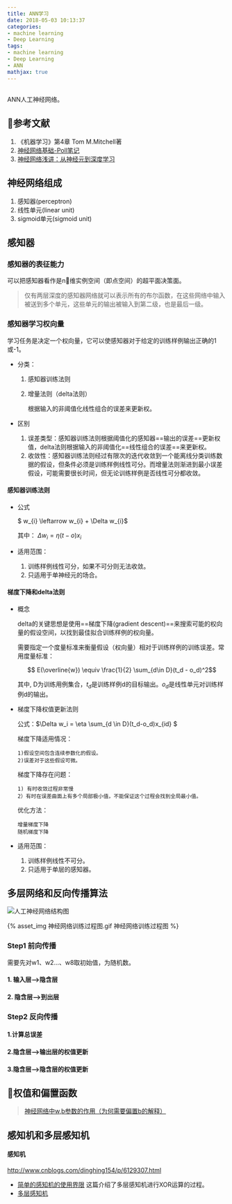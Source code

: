 ```yaml
---
title: ANN学习
date: 2018-05-03 10:13:37
categories:
- machine learning
- Deep Learning
tags:
- machine learning
- Deep Learning
- ANN
mathjax: true
---
```


## 

ANN人工神经网络。

## 参考文献

1. 《机器学习》第4章 Tom M.Mitchell著
2.  [神经网络基础-Poll笔记]( http://www.cnblogs.com/maybe2030/p/5597716.html)
3. [神经网络浅讲：从神经元到深度学习](http://www.cnblogs.com/subconscious/p/5058741.html)

## 神经网络组成

1) 感知器(perceptron)
2) 线性单元(linear unit)
3) sigmoid单元(sigmoid unit)

##  感知器

### 感知器的表征能力

可以把感知器看作是n维实例空间（即点空间）的超平面决策面。
> 仅有两层深度的感知器网络就可以表示所有的布尔函数，在这些网络中输入被送到多个单元，这些单元的输出被输入到第二级，也是最后一级。

### 感知器学习权向量

学习任务是决定一个权向量，它可以使感知器对于给定的训练样例输出正确的1或-1。

- 分类：  

    1. 感知器训练法则

    2. 增量法则（delta法则）

       根据输入的非阈值化线性组合的误差来更新权。  

- 区别

    1. 误差类型：感知器训练法则根据阈值化的感知器==输出的误差==更新权值，delta法则根据输入的非阈值化==线性组合的误差==来更新权。  
    2. 收敛性：感知器训练法则经过有限次的迭代收敛到一个能离线分类训练数据的假设，但条件必须是训练样例线性可分。而增量法则渐进到最小误差假设，可能需要很长时间，但无论训练样例是否线性可分都收敛。



#### 感知器训练法则

- 公式

  $ w_{i} \leftarrow w_{i} + \Delta w_{i}$

  其中： $\Delta w_{i} = \eta(t-o)x_{i}$


- 适用范围：
  1. 训练样例线性可分，如果不可分则无法收敛。
  2. 只适用于单神经元的场合。

#### 梯度下降和delta法则

- 概念

  delta的关键思想是使用==梯度下降(gradient descent)==来搜索可能的权向量的假设空间，以找到最佳拟合训练样例的权向量。

  需要指定一个度量标准来衡量假设（权向量）相对于训练样例的训练误差。常用度量标准：

  $$ E(\overline{w}) \equiv \frac{1}{2} \sum_{d\in D}(t_d - o_d)^2$$

  其中, D为训练用例集合，$t_d$是训练样例d的目标输出。$o_d$是线性单元对训练样例d的输出。

- 梯度下降权值更新法则

  公式：$\Delta w_i = \eta \sum_{d \in D}(t_d-o_d)x_{id} $

  梯度下降适用情况：

  ```
  1)假设空间包含连续参数化的假设。
  2)误差对于这些假设可微。
  ```

  梯度下降存在问题：

  ```
  1) 有时收敛过程非常慢
  2）有时在误差曲面上有多个局部极小值，不能保证这个过程会找到全局最小值。	
  ```

  优化方法：

  ```
  增量梯度下降
  随机梯度下降
  ```

- 适用范围：

  1. 训练样例线性不可分。
  2. 只适用于单层的感知器。

## 多层网络和反向传播算法

![人工神经网络结构图](人工神经网络结构图.png)

{% asset_img 神经网络训练过程图.gif 神经网络训练过程图 %}

### Step1 前向传播

需要先对w1、w2...、w8取初始值，为随机数。

#### 1. 输入层—>隐含层

#### 2. 隐含层—>到出层

### Step2 反向传播

#### 1.计算总误差

#### 2.隐含层—>输出层的权值更新

#### 3.隐含层—>隐含层的权值更新

## 权值和偏置函数
> [神经网络中w,b参数的作用（为何需要偏置b的解释）](https://blog.csdn.net/xwd18280820053/article/details/70681750)

## 感知机和多层感知机
#### 感知机
http://www.cnblogs.com/dinghing154/p/6129307.html
- [简单的感知机的使用界限](http://www.cnblogs.com/dinghing154/p/6130803.html)
这篇介绍了多层感知机进行XOR运算的过程。
- [多层感知机](https://blog.csdn.net/u014475479/article/details/78650635)

